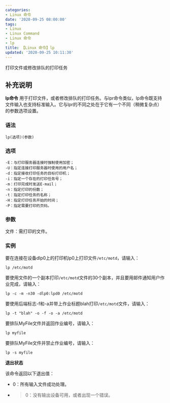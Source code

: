 ```yaml
---
categories:
- Linux 命令
date: '2020-09-25 08:00:00'
tags:
- Linux
- Linux Command
- Linux 命令
- lp
title: 【Linux 命令】lp
updated: '2020-09-25 10:11:30'
---
```


打印文件或修改排队的打印任务

## 补充说明

**lp命令** 用于打印文件，或者修改排队的打印任务。与lpr命令类似，lp命令既支持文件输入也支持标准输入。它与lpr的不同之处在于它有一个不同（稍微复杂点）的参数选项设置。

###  语法

```shell
lp(选项)(参数)
```

###  选项

```shell
-E：与打印服务器连接时强制使用加密；
-U：指定连接打印服务器时使用的用户名；
-d：指定接收打印任务的目标打印机；
-i：指定一个存在的打印任务号；
-m：打印完成时发送E-mail；
-n：指定打印的份数；
-t：指定打印任务的名称；
-H：指定打印任务开始的时间；
-P：指定需要打印的页码。
```

###  参数

文件：需打印的文件。

###  实例

要在连接在设备dlp0上的打印机lp0上打印文件`/etc/motd`，请输入：

```shell
lp /etc/motd
```

要使用文件的一个副本打印`/etc/motd`文件的30个副本，并且要用邮件通知用户作业完成，请输入：

```shell
lp -c -m -n30 -dlp0:lpd0 /etc/motd
```

要使用后端标志-f和-a并带上作业标题blah打印`/etc/motd`文件，请输入：

```shell
lp -t "blah" -o -f -o -a /etc/motd
```

要排队MyFile文件并返回作业编号，请输入：

```shell
lp myfile
```

要排队MyFile文件并禁止作业编号，请输入：

```shell
lp -s myfile
```

 **退出状态** 

该命令返回以下退出值：

*   0：所有输入文件成功处理。
*   >0：没有输出设备可用，或者出现一个错误。


<!-- Linux命令行搜索引擎：https://jaywcjlove.github.io/linux-command/ -->